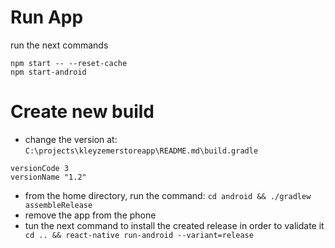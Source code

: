 # Run App

run the next commands
```
npm start -- --reset-cache
npm start-android
```

# Create new build

* change the version at: `C:\projects\kleyzemerstoreapp\README.md\build.gradle`
```
versionCode 3
versionName "1.2"
```
* from the home directory, run the command: `cd android && ./gradlew assembleRelease`
* remove the app from the phone
* tun the next command to install the created release in order to validate it ` cd .. && react-native run-android --variant=release`

